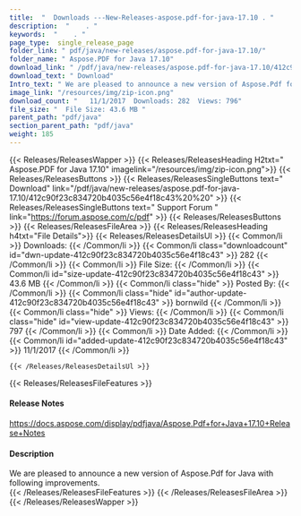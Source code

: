 ```yaml
---
title:  "  Downloads ---New-Releases-aspose.pdf-for-java-17.10 . " 
description:  "    . " 
keywords:  "    . " 
page_type:  single_release_page
folder_link: " pdf/java/new-releases/aspose.pdf-for-java-17.10/"
folder_name: " Aspose.PDF for Java 17.10"
download_link: " /pdf/java/new-releases/aspose.pdf-for-java-17.10/412c90f23c834720b4035c56e4f18c43"
download_text: " Download"
Intro_text: " We are pleased to announce a new version of Aspose.Pdf for Java with following i..."
image_link: "/resources/img/zip-icon.png"
download_count: "   11/1/2017  Downloads: 282  Views: 796"
file_size: "  File Size: 43.6 MB "
parent_path: "pdf/java"
section_parent_path: "pdf/java"
weight: 185
---
```


{{< Releases/ReleasesWapper >}}
  {{< Releases/ReleasesHeading H2txt=" Aspose.PDF for Java 17.10" imagelink="/resources/img/zip-icon.png">}}
  {{< Releases/ReleasesButtons >}}
    {{< Releases/ReleasesSingleButtons text=" Download" link="/pdf/java/new-releases/aspose.pdf-for-java-17.10/412c90f23c834720b4035c56e4f18c43%20%20" >}}
    {{< Releases/ReleasesSingleButtons text=" Support Forum " link="https://forum.aspose.com/c/pdf" >}}
  {{< Releases/ReleasesButtons >}}
  {{< Releases/ReleasesFileArea >}}
    {{< Releases/ReleasesHeading h4txt="File Details">}}
    {{< Releases/ReleasesDetailsUl >}}
            {{< Common/li  >}} Downloads: {{< /Common/li >}} 
      {{< Common/li class="downloadcount" id="dwn-update-412c90f23c834720b4035c56e4f18c43" >}} 282 {{< /Common/li >}} 
      {{< Common/li  >}} File Size: {{< /Common/li >}} 
      {{< Common/li id="size-update-412c90f23c834720b4035c56e4f18c43" >}} 43.6 MB {{< /Common/li >}} 
      {{< Common/li  class="hide" >}} Posted By: {{< /Common/li >}} 
      {{< Common/li class="hide" id="author-update-412c90f23c834720b4035c56e4f18c43" >}} bornwild {{< /Common/li >}} 
      {{< Common/li class="hide"  >}} Views: {{< /Common/li >}} 
      {{< Common/li class="hide" id="view-update-412c90f23c834720b4035c56e4f18c43" >}} 797 {{< /Common/li >}} 
      {{< Common/li  >}} Date Added: {{< /Common/li >}} 
      {{< Common/li id="added-update-412c90f23c834720b4035c56e4f18c43" >}} 11/1/2017 {{< /Common/li >}} 

    {{< /Releases/ReleasesDetailsUl >}}

  {{< Releases/ReleasesFileFeatures >}}
      <h4>Release Notes</h4><div><a href="https://docs.aspose.com/display/pdfjava/Aspose.Pdf+for+Java+17.10+Release+Notes">https://docs.aspose.com/display/pdfjava/Aspose.Pdf+for+Java+17.10+Release+Notes</a></div><h4>Description</h4><div class="HTMLDescription">We are pleased to announce a new version of Aspose.Pdf for Java with following improvements.</div>
  {{< /Releases/ReleasesFileFeatures >}}
 {{< /Releases/ReleasesFileArea >}}
{{< /Releases/ReleasesWapper >}}



